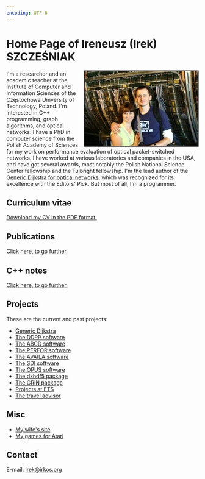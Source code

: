 ```yaml
---
encoding: UTF-8
---
```


# Home Page of Ireneusz (Irek) SZCZEŚNIAK

<img align="right" src="us.jpg">

I'm a researcher and an academic teacher at the Institute of Computer
and Information Sciences of the Częstochowa University of Technology,
Poland.  I'm interested in C++ programming, graph algorithms, and
optical networks.  I have a PhD in computer science from the Polish
Academy of Sciences for my work on performance evaluation of optical
packet-switched networks.  I have worked at various laboratories and
companies in the USA, and have got several awards, most notably the
Polish National Science Center fellowship and the Fulbright
fellowship.  I'm the lead author of the [Generic Dijkstra for optical
networks](https://doi.org/10.1364/JOCN.11.000568), which was
recognized for its excellence with the Editors' Pick.  But most of
all, I'm a programmer.

## Curriculum vitae

[Download my CV in the PDF format.](cv.pdf)

## Publications

[Click here, to go further.](publications)

## C++ notes

[Click here, to go further.](cpp)

## Projects

These are the current and past projects:

* [Generic Dijkstra](gd)
* [The DDPP software](ddpp)
* [The ABCD software](abcd)
* [The PERFOR software](perfor)
* [The AVAILA software](availa)
* [The SDI software](sdi)
* [The OPUS software](opus)
* [The dxhdf5 package](dxhdf5)
* [The GRIN package](projects/grin)
* [Projects at ETS](projects/ets)
* [The travel advisor](projects/eote)

## Misc

* [My wife's site](http://www.wozna.org)
* [My games for Atari](atari)

## Contact

E-mail: <irek@irkos.org>
